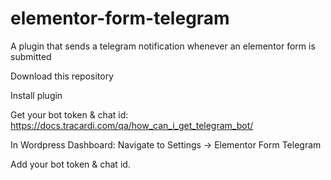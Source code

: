 # elementor-form-telegram
A plugin that sends a telegram notification whenever an elementor form is submitted

Download this repository 

Install plugin

Get your bot token & chat id:
https://docs.tracardi.com/qa/how_can_i_get_telegram_bot/

In Wordpress Dashboard: 
Navigate to Settings -> Elementor Form Telegram

Add your bot token & chat id.
